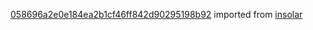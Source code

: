 [058696a2e0e184ea2b1cf46ff842d90295198b92](https://github.com/insolar/insolar/commit/058696a2e0e184ea2b1cf46ff842d90295198b92) imported from [insolar](https://github.com/insolar/insolar)

